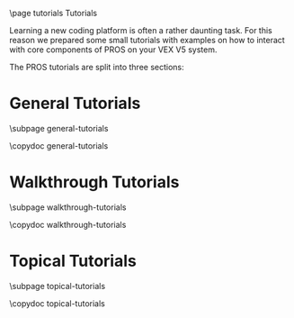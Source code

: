 \page tutorials Tutorials

Learning a new coding platform is often a rather daunting task. For this
reason we prepared some small tutorials with examples on how to interact
with core components of PROS on your VEX V5 system.

The PROS tutorials are split into three sections:

# General Tutorials

\subpage general-tutorials

\copydoc general-tutorials

# Walkthrough Tutorials

\subpage walkthrough-tutorials

\copydoc walkthrough-tutorials

# Topical Tutorials

\subpage topical-tutorials

\copydoc topical-tutorials
